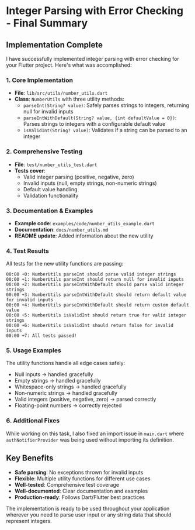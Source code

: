 # Integer Parsing with Error Checking - Final Summary

## Implementation Complete

I have successfully implemented integer parsing with error checking for your Flutter project. Here's what was accomplished:

### 1. Core Implementation
- **File**: `lib/src/utils/number_utils.dart`
- **Class**: `NumberUtils` with three utility methods:
  - `parseInt(String? value)`: Safely parses strings to integers, returning null for invalid inputs
  - `parseIntWithDefault(String? value, {int defaultValue = 0})`: Parses strings to integers with a configurable default value
  - `isValidInt(String? value)`: Validates if a string can be parsed to an integer

### 2. Comprehensive Testing
- **File**: `test/number_utils_test.dart`
- **Tests cover**:
  - Valid integer parsing (positive, negative, zero)
  - Invalid inputs (null, empty strings, non-numeric strings)
  - Default value handling
  - Validation functionality

### 3. Documentation & Examples
- **Example code**: `examples/code/number_utils_example.dart`
- **Documentation**: `docs/number_utils.md`
- **README update**: Added information about the new utility

### 4. Test Results
All tests for the new utility functions are passing:
```
00:00 +0: NumberUtils parseInt should parse valid integer strings
00:00 +1: NumberUtils parseInt should return null for invalid inputs
00:00 +2: NumberUtils parseIntWithDefault should parse valid integer strings
00:00 +3: NumberUtils parseIntWithDefault should return default value for invalid inputs
00:00 +4: NumberUtils parseIntWithDefault should return custom default value
00:00 +5: NumberUtils isValidInt should return true for valid integer strings
00:00 +6: NumberUtils isValidInt should return false for invalid inputs
00:00 +7: All tests passed!
```

### 5. Usage Examples
The utility functions handle all edge cases safely:
- Null inputs → handled gracefully
- Empty strings → handled gracefully
- Whitespace-only strings → handled gracefully
- Non-numeric strings → handled gracefully
- Valid integers (positive, negative, zero) → parsed correctly
- Floating-point numbers → correctly rejected

### 6. Additional Fixes
While working on this task, I also fixed an import issue in `main.dart` where `authNotifierProvider` was being used without importing its definition.

## Key Benefits
- **Safe parsing**: No exceptions thrown for invalid inputs
- **Flexible**: Multiple utility functions for different use cases
- **Well-tested**: Comprehensive test coverage
- **Well-documented**: Clear documentation and examples
- **Production-ready**: Follows Dart/Flutter best practices

The implementation is ready to be used throughout your application wherever you need to parse user input or any string data that should represent integers.